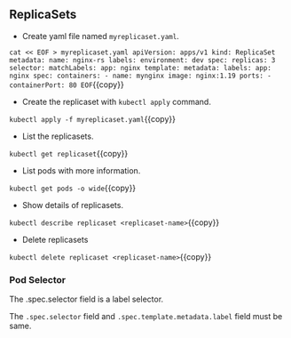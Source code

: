 ## ReplicaSets

- Create yaml file named `myreplicaset.yaml`.

`cat << EOF > myreplicaset.yaml
apiVersion: apps/v1
kind: ReplicaSet
metadata:
  name: nginx-rs
  labels:
    environment: dev
spec:
  replicas: 3
  selector:
    matchLabels:
      app: nginx
  template:
    metadata:
      labels:
        app: nginx
    spec:
      containers:
      - name: mynginx
        image: nginx:1.19
        ports:
        - containerPort: 80
EOF`{{copy}}

- Create the replicaset with `kubectl apply` command.

`kubectl apply -f myreplicaset.yaml`{{copy}}

- List the replicasets.

`kubectl get replicaset`{{copy}}

- List pods with more information.
  
`kubectl get pods -o wide`{{copy}}

- Show details of replicasets.

`kubectl describe replicaset <replicaset-name>`{{copy}}

- Delete replicasets

`kubectl delete replicaset <replicaset-name>`{{copy}}

### Pod Selector

The .spec.selector field is a label selector. 

The `.spec.selector` field and `.spec.template.metadata.label` field must be same.